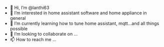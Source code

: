 - 👋 Hi, I’m @lanthi63
- 👀 I’m interested in home assistant software and home appliance in general
- 🌱 I’m currently learning how to tune home assistant, mqtt...and all things possible
- 💞️ I’m looking to collaborate on ...
- 📫 How to reach me ...

<!---
lanthi63/lanthi63 is a ✨ special ✨ repository because its `README.md` (this file) appears on your GitHub profile.
You can click the Preview link to take a look at your changes.
--->
